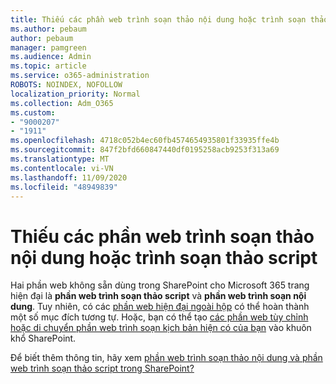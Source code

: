 ```yaml
---
title: Thiếu các phần web trình soạn thảo nội dung hoặc trình soạn thảo script
ms.author: pebaum
author: pebaum
manager: pamgreen
ms.audience: Admin
ms.topic: article
ms.service: o365-administration
ROBOTS: NOINDEX, NOFOLLOW
localization_priority: Normal
ms.collection: Adm_O365
ms.custom:
- "9000207"
- "1911"
ms.openlocfilehash: 4718c052b4ec60fb4574654935801f33935ffe4b
ms.sourcegitcommit: 847f2bfd660847440df0195258acb9253f313a69
ms.translationtype: MT
ms.contentlocale: vi-VN
ms.lasthandoff: 11/09/2020
ms.locfileid: "48949839"
---
```

# <a name="content-editor-or-script-editor-web-parts-are-missing"></a>Thiếu các phần web trình soạn thảo nội dung hoặc trình soạn thảo script

Hai phần web không sẵn dùng trong SharePoint cho Microsoft 365 trang hiện đại là **phần web trình soạn thảo script** và **phần web trình soạn nội dung**. Tuy nhiên, có các [phần web hiện đại ngoài hộp](https://support.microsoft.com/office/ed6cc9ce-8b2a-480c-a655-1b9d7615cdbd#bkmk_outofbox) có thể hoàn thành một số mục đích tương tự. Hoặc, bạn có thể tạo [các phần web tùy chỉnh hoặc di chuyển phần web trình soạn kịch bản hiện có của bạn](https://support.microsoft.com/office/ed6cc9ce-8b2a-480c-a655-1b9d7615cdbd#bkmk_custom) vào khuôn khổ SharePoint.  

Để biết thêm thông tin, hãy xem [phần web trình soạn thảo nội dung và phần web trình soạn thảo script trong SharePoint?](https://support.microsoft.com/office/ed6cc9ce-8b2a-480c-a655-1b9d7615cdbd)
